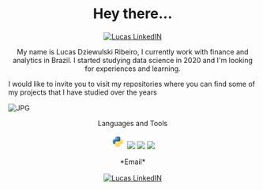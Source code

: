 <h1 align='center'>
Hey there...
</h1>


</p>
 <p align='center'>
    <a href="https://www.linkedin.com/in/lucas-dziewulski-ribeiro-336b1877/">
   
  <img align="center" alt="Lucas LinkedIN" width="35px" src="https://raw.githubusercontent.com/peterthehan/peterthehan/master/assets/linkedin.svg" />
      </a>
  
 </p>
 <p align='center'> 
  My name is Lucas Dziewulski Ribeiro, 
  I currently work with finance and analytics in Brazil. I started studying data science in 2020 and I'm looking for experiences and learning.

  I would like to invite you to visit my repositories where you can find some of my projects that I have studied over the years
  
  <img align="center" alt="JPG" src="https://raw.githubusercontent.com/Luccadr/study_alura/main/shutterstock_610018373.jpg" width="2000" height="200" />
  
 </p>
 <p align='center'>
Languages and Tools
</p>
 <p align='center'>
  <code><img height="30" src="https://raw.githubusercontent.com/github/explore/80688e429a7d4ef2fca1e82350fe8e3517d3494d/topics/python/python.png"></code>
  <code><img height="30" src="https://raw.githubusercontent.com/Luccadr/study_alura/main/JN.png"></code>
  <code><img height="30" src="https://raw.githubusercontent.com/Luccadr/study_alura/main/GoogleC.jpg"></code>
  <code><img height="30" src="https://raw.githubusercontent.com/Luccadr/study_alura/main/sql.jpg"></code>
  
 
  </p>
 <p align='center'>
  *Email*
  </p>
 <p align='center'>
 <a href = "mailto:lucasdribeiro@hotmail.com">
 <img align="center" alt="Lucas LinkedIN" width="35px" src="https://raw.githubusercontent.com/Luccadr/study_alura/main/438-4380779_email-logo-email-png-transparent-png.png" target="_blank"></a>

  
